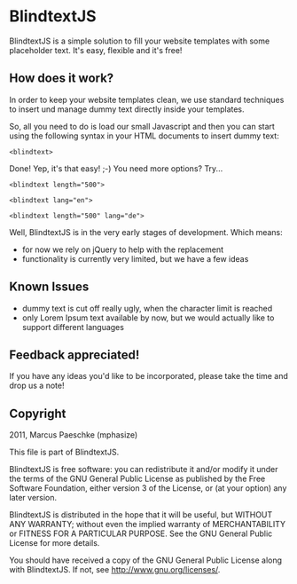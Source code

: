 BlindtextJS
==========


BlindtextJS is a simple solution to fill your website templates with some placeholder text. It's easy, flexible and it's free!


How does it work?
-----------------

In order to keep your website templates clean, we use standard techniques to insert und manage dummy text directly inside your templates.

So, all you need to do is load our small Javascript and then you can start using the following syntax in your HTML documents to insert dummy text:

	<blindtext>

Done! Yep, it's that easy! ;-) You need more options? Try...

	<blindtext length="500">
	
	<blindtext lang="en">
	
	<blindtext length="500" lang="de">
	

Well, BlindtextJS is in the very early stages of development. Which means:

- for now we rely on jQuery to help with the replacement
- functionality is currently very limited, but we have a few ideas

Known Issues
------------

- dummy text is cut off really ugly, when the character limit is reached
- only Lorem Ipsum text available by now, but we would actually like to support different languages

Feedback appreciated!
---------------------

If you have any ideas you'd like to be incorporated, please take the time and drop us a note!


Copyright
---------

2011, Marcus Paeschke (mphasize)

This file is part of BlindtextJS.

BlindtextJS is free software: you can redistribute it and/or modify
it under the terms of the GNU General Public License as published by
the Free Software Foundation, either version 3 of the License, or
(at your option) any later version.

BlindtextJS is distributed in the hope that it will be useful,
but WITHOUT ANY WARRANTY; without even the implied warranty of
MERCHANTABILITY or FITNESS FOR A PARTICULAR PURPOSE.  See the
GNU General Public License for more details.

You should have received a copy of the GNU General Public License
along with BlindtextJS.  If not, see <http://www.gnu.org/licenses/>.



